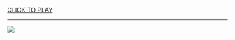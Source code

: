 
<a href="https://premium76.site?title=suika_watermelon_game_unblocked&ref=13M">CLICK TO PLAY</a></h3>
<hr>

<a href="https://premium76.site?title=suika_watermelon_game_unblocked&ref=13M"><img src="https://clearcache.store/games.png"></a>


